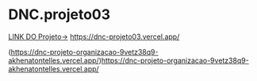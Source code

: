 ﻿# DNC.projeto03
  [LINK DO Projeto->](https://dnc-projeto03.vercel.app/) https://dnc-projeto03.vercel.app/

(https://dnc-projeto-organizacao-9vetz38q9-akhenatontelles.vercel.app/)https://dnc-projeto-organizacao-9vetz38q9-akhenatontelles.vercel.app/

